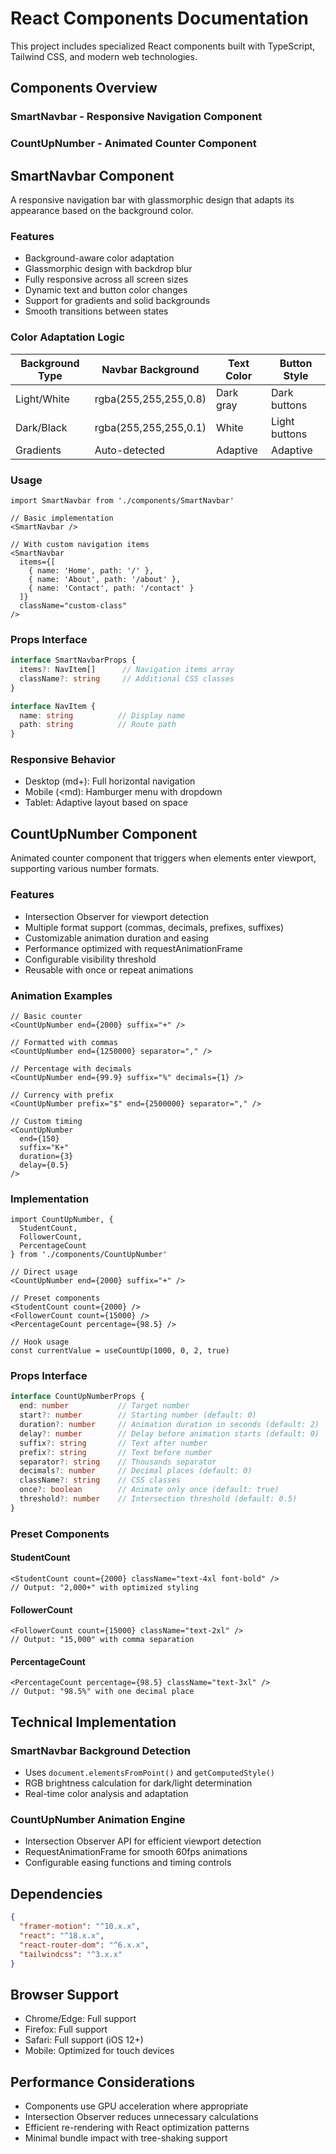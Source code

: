 # React Components Documentation

This project includes specialized React components built with TypeScript, Tailwind CSS, and modern web technologies.

## Components Overview

### SmartNavbar - Responsive Navigation Component
### CountUpNumber - Animated Counter Component

## SmartNavbar Component

A responsive navigation bar with glassmorphic design that adapts its appearance based on the background color.

### Features

- Background-aware color adaptation
- Glassmorphic design with backdrop blur
- Fully responsive across all screen sizes
- Dynamic text and button color changes
- Support for gradients and solid backgrounds
- Smooth transitions between states

### Color Adaptation Logic

| Background Type | Navbar Background | Text Color | Button Style |
|----------------|------------------|------------|--------------|
| Light/White | rgba(255,255,255,0.8) | Dark gray | Dark buttons |
| Dark/Black | rgba(255,255,255,0.1) | White | Light buttons |
| Gradients | Auto-detected | Adaptive | Adaptive |

### Usage

```tsx
import SmartNavbar from './components/SmartNavbar'

// Basic implementation
<SmartNavbar />

// With custom navigation items
<SmartNavbar 
  items={[
    { name: 'Home', path: '/' },
    { name: 'About', path: '/about' },
    { name: 'Contact', path: '/contact' }
  ]}
  className="custom-class"
/>
```

### Props Interface

```typescript
interface SmartNavbarProps {
  items?: NavItem[]      // Navigation items array
  className?: string     // Additional CSS classes
}

interface NavItem {
  name: string          // Display name
  path: string          // Route path
}
```

### Responsive Behavior

- Desktop (md+): Full horizontal navigation
- Mobile (<md): Hamburger menu with dropdown
- Tablet: Adaptive layout based on space

## CountUpNumber Component

Animated counter component that triggers when elements enter viewport, supporting various number formats.

### Features

- Intersection Observer for viewport detection
- Multiple format support (commas, decimals, prefixes, suffixes)
- Customizable animation duration and easing
- Performance optimized with requestAnimationFrame
- Configurable visibility threshold
- Reusable with once or repeat animations

### Animation Examples

```tsx
// Basic counter
<CountUpNumber end={2000} suffix="+" />

// Formatted with commas
<CountUpNumber end={1250000} separator="," />

// Percentage with decimals
<CountUpNumber end={99.9} suffix="%" decimals={1} />

// Currency with prefix
<CountUpNumber prefix="$" end={2500000} separator="," />

// Custom timing
<CountUpNumber 
  end={150} 
  suffix="K+" 
  duration={3} 
  delay={0.5}
/>
```

### Implementation

```tsx
import CountUpNumber, { 
  StudentCount, 
  FollowerCount, 
  PercentageCount 
} from './components/CountUpNumber'

// Direct usage
<CountUpNumber end={2000} suffix="+" />

// Preset components
<StudentCount count={2000} />
<FollowerCount count={15000} />
<PercentageCount percentage={98.5} />

// Hook usage
const currentValue = useCountUp(1000, 0, 2, true)
```

### Props Interface

```typescript
interface CountUpNumberProps {
  end: number           // Target number
  start?: number        // Starting number (default: 0)
  duration?: number     // Animation duration in seconds (default: 2)
  delay?: number        // Delay before animation starts (default: 0)
  suffix?: string       // Text after number
  prefix?: string       // Text before number
  separator?: string    // Thousands separator
  decimals?: number     // Decimal places (default: 0)
  className?: string    // CSS classes
  once?: boolean        // Animate only once (default: true)
  threshold?: number    // Intersection threshold (default: 0.5)
}
```

### Preset Components

#### StudentCount
```tsx
<StudentCount count={2000} className="text-4xl font-bold" />
// Output: "2,000+" with optimized styling
```

#### FollowerCount  
```tsx
<FollowerCount count={15000} className="text-2xl" />
// Output: "15,000" with comma separation
```

#### PercentageCount
```tsx
<PercentageCount percentage={98.5} className="text-3xl" />
// Output: "98.5%" with one decimal place
```

## Technical Implementation

### SmartNavbar Background Detection
- Uses `document.elementsFromPoint()` and `getComputedStyle()`
- RGB brightness calculation for dark/light determination
- Real-time color analysis and adaptation

### CountUpNumber Animation Engine
- Intersection Observer API for efficient viewport detection
- RequestAnimationFrame for smooth 60fps animations
- Configurable easing functions and timing controls

## Dependencies

```json
{
  "framer-motion": "^10.x.x",
  "react": "^18.x.x", 
  "react-router-dom": "^6.x.x",
  "tailwindcss": "^3.x.x"
}
```

## Browser Support

- Chrome/Edge: Full support
- Firefox: Full support
- Safari: Full support (iOS 12+)
- Mobile: Optimized for touch devices

## Performance Considerations

- Components use GPU acceleration where appropriate
- Intersection Observer reduces unnecessary calculations
- Efficient re-rendering with React optimization patterns
- Minimal bundle impact with tree-shaking support 
